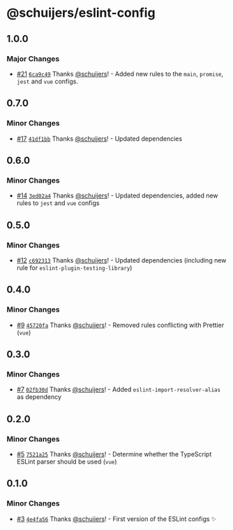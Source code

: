 # @schuijers/eslint-config

## 1.0.0

### Major Changes

- [#21](https://github.com/schuijers/eslint-config/pull/21)
  [`6ca9c49`](https://github.com/schuijers/eslint-config/commit/6ca9c49fe1514583061076e57cbfb5e68fe452f0)
  Thanks [@schuijers](https://github.com/schuijers)! - Added new rules to the `main`, `promise`,
  `jest` and `vue` configs.

## 0.7.0

### Minor Changes

- [#17](https://github.com/schuijers/eslint-config/pull/17)
  [`41df1bb`](https://github.com/schuijers/eslint-config/commit/41df1bbdb5de2c49056c0249d048cb0e73f17c6e)
  Thanks [@schuijers](https://github.com/schuijers)! - Updated dependencies

## 0.6.0

### Minor Changes

- [#14](https://github.com/schuijers/eslint-config/pull/14)
  [`3ed02a4`](https://github.com/schuijers/eslint-config/commit/3ed02a4a73c904dc4378fa7c1e392acf07fe19c5)
  Thanks [@schuijers](https://github.com/schuijers)! - Updated dependencies, added new rules to
  `jest` and `vue` configs

## 0.5.0

### Minor Changes

- [#12](https://github.com/schuijers/eslint-config/pull/12)
  [`c692313`](https://github.com/schuijers/eslint-config/commit/c692313410112f7a1bbfead0cadaa92d98e91e41)
  Thanks [@schuijers](https://github.com/schuijers)! - Updated dependencies (including new rule for
  `eslint-plugin-testing-library`)

## 0.4.0

### Minor Changes

- [#9](https://github.com/schuijers/eslint-config/pull/9)
  [`45720fa`](https://github.com/schuijers/eslint-config/commit/45720faa552b769c1ccc5498f12ea10c18590c6d)
  Thanks [@schuijers](https://github.com/schuijers)! - Removed rules conflicting with Prettier
  (`vue`)

## 0.3.0

### Minor Changes

- [#7](https://github.com/schuijers/eslint-config/pull/7)
  [`02fb30d`](https://github.com/schuijers/eslint-config/commit/02fb30d54418137f55df4debb08b16b3d89aa21d)
  Thanks [@schuijers](https://github.com/schuijers)! - Added `eslint-import-resolver-alias` as
  dependency

## 0.2.0

### Minor Changes

- [#5](https://github.com/schuijers/eslint-config/pull/5)
  [`7521a25`](https://github.com/schuijers/eslint-config/commit/7521a25ef089afda8b9a763f41e603586c40843c)
  Thanks [@schuijers](https://github.com/schuijers)! - Determine whether the TypeScript ESLint
  parser should be used (`vue`)

## 0.1.0

### Minor Changes

- [#3](https://github.com/schuijers/eslint-config/pull/3)
  [`4e4fa56`](https://github.com/schuijers/eslint-config/commit/4e4fa567fa67f3eb0aedd0569f70aadfdd2af7ac)
  Thanks [@schuijers](https://github.com/schuijers)! - First version of the ESLint configs ✨
